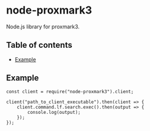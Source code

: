 # node-proxmark3

Node.js library for proxmark3.

## Table of contents

<!-- vim-markdown-toc GFM -->

* [Example](#example)

<!-- vim-markdown-toc -->

## Example

```
const client = require("node-proxmark3").client;

client("path_to_client_executable").then(client => {
	client.command.lf.search.exec().then(output => {
		console.log(output);
	});
});
```

